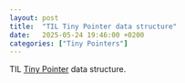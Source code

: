```yaml
---
layout: post
title:  "TIL Tiny Pointer data structure"
date:   2025-05-24 19:46:00 +0200
categories: ["Tiny Pointers"]
---
```

TIL [Tiny Pointer](assets/docs/2111.12800v1.pdf) data structure.
